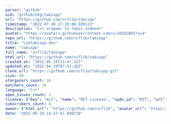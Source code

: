 ```yaml
---
parser: "github"
uid: "github/ekg/tabixpp"
url: "https://github.com/vcflib/tabixpp"
timestamp: "2022-07-20 17:29:08.589122"
description: "C++ wrapper to tabix indexer"
avatar: "https://avatars.githubusercontent.com/u/16582802?v=4"
repo_url: "https://github.com/vcflib/tabixpp"
title: "Libtabixpp-dev"
name: "tabixpp"
full_name: "vcflib/tabixpp"
html_url: "https://github.com/vcflib/tabixpp"
created_at: "2011-05-18T13:47:15Z"
updated_at: "2022-04-29T07:52:26Z"
clone_url: "https://github.com/vcflib/tabixpp.git"
size: 98
stargazers_count: 16
watchers_count: 16
language: "C++"
open_issues_count: 1
license: {"key": "mit", "name": "MIT License", "spdx_id": "MIT", "url": "https://api.github.com/licenses/mit", "node_id": "MDc6TGljZW5zZTEz"}
subscribers_count: 4
owner: {"html_url": "https://github.com/vcflib", "avatar_url": "https://avatars.githubusercontent.com/u/16582802?v=4", "login": "vcflib", "type": "Organization"}
date: "2025-06-28 14:27:47.080710"
---
```

